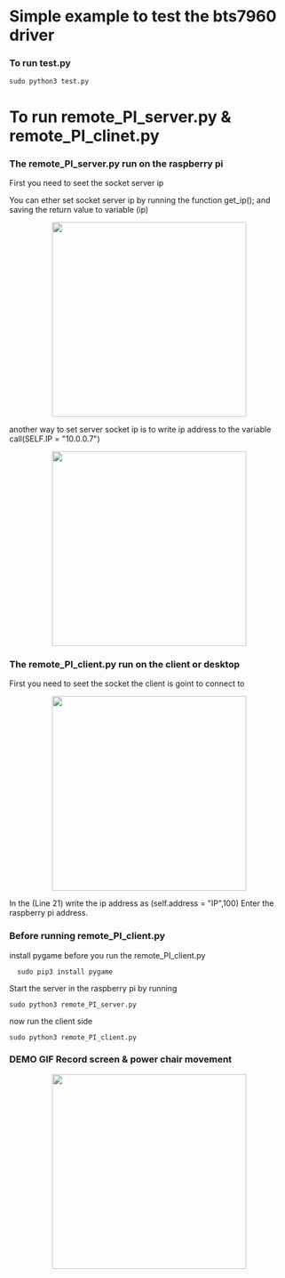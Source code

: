 # Simple example to test the bts7960 driver

### To run test.py 

```
sudo python3 test.py
```



# To run remote_PI_server.py & remote_PI_clinet.py

### The remote_PI_server.py run on the raspberry pi 


First you need to seet the socket server ip 

You can ether set socket server ip by running the function get_ip();
and saving the return value to variable (ip)
<p align="center">
  <img src="https://raw.githubusercontent.com/The-GUY-2024/BTS7960_Driver/main/src/Screenshot%20from%202022-09-17%2013-42-57.png" width="350" />
</p>

another way to set server socket ip is 
to write ip address to the variable call(SELF.IP = "10.0.0.7")

<p align="center">

  <img src="https://raw.githubusercontent.com/The-GUY-2024/BTS7960_Driver/main/src/Screenshot%20from%202022-09-17%2013-44-19.png" width="350" />

</p>


### The remote_PI_client.py run on the client or desktop

First you need to seet the socket the client is goint to connect to

<p align="center">
  <img src="https://raw.githubusercontent.com/The-GUY-2024/BTS7960_Driver/main/src/Screenshot%20from%202022-09-17%2014-02-28.png" width="350" />

</p>
  In the (Line 21) write the ip address as (self.address = "IP",100) Enter the raspberry pi address.
  
 ### Before running remote_PI_client.py
 install pygame before you run the remote_PI_client.py
 ```
   sudo pip3 install pygame
 ```

Start the server in the raspberry pi by running 

```
sudo python3 remote_PI_server.py
```

now run the client side 

```
sudo python3 remote_PI_client.py
```



### DEMO GIF Record screen & power chair movement

<p align="center">

  <img src="" width="350" />

</p>

